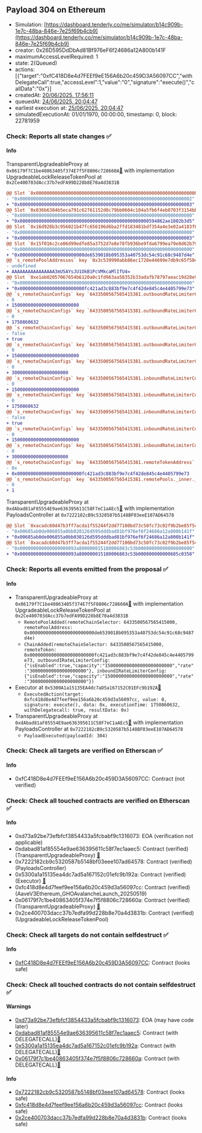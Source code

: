 ## Payload 304 on Ethereum

- Simulation: [https://dashboard.tenderly.co/me/simulator/b14c909b-1e7c-48ba-846e-7e25f69b4cb9](https://dashboard.tenderly.co/me/simulator/b14c909b-1e7c-48ba-846e-7e25f69b4cb9)
- creator: 0x26D595DdDbAd81Bf976eF6f24686a12A800b141F
- maximumAccessLevelRequired: 1
- state: 2(Queued)
- actions: [{"target":"0xfC418D8e4d7FEEf9eE156A6b20c459D3A56097CC","withDelegateCall":true,"accessLevel":1,"value":"0","signature":"execute()","callData":"0x"}]
- createdAt: [20/06/2025, 17:56:11](https://etherscan.io/tx/0x9fa5fb0ffaa142523e42bc4f77ce58a0c0f410b94ae705d6d76b187cc5a53aaf)
- queuedAt: [24/06/2025, 20:04:47](https://etherscan.io/tx/0x6fcf4fadb452f1a99f5020e9e124525a92d2c7c65b2c687c8411677f4c43b17f)
- earliest execution at: [25/06/2025, 20:04:47](https://www.epochconverter.com/countdown?q=1750881887)
- simulatedExecutionAt: 01/01/1970, 00:00:00, timestamp: 0, block: 22781959
### Check: Reports all state changes :white_check_mark:

#### Info


TransparentUpgradeableProxy at `0x06179f7C1be40863405f374E7f5F8806c728660A`[:ghost:](https://github.com/bgd-labs/aave-address-book "GhoEthereum.GHO_CCIP_TOKEN_POOL") with implementation UpgradeableLockReleaseTokenPool at `0x2Ce400703dAcc37b7edFA99D228b8E70a4d3831B`
```diff
@@ Slot `0x0000000000000000000000000000000000000000000000000000000000000005` @@
- "0x0000000000000000000000000000000000000000000000000000000000000002"
+ "0x0000000000000000000000000000000000000000000000000000000000000003"
@@ Slot `0x036b6384b5eca791c62761152d0c79bb0604c104a5fb6f4eb0703f3154bb3db2` @@
- "0x0000000000000000000000000000000000000000000000000000000000000000"
+ "0x000000000000000000000000000000000000000000000000594862ae1802b3d5"
@@ Slot `0x16d928b3c956021b47fc656196d6ba2ffd183481bdf354a4e3e02a4183f6b92e` @@
- "0x0000000000000000000000000000000000000000000000000000000000000000"
+ "0x0000000000000000000000000000000000000000000000000000000000000003"
@@ Slot `0x15f016c2ce06d99edfe85a3752d7e8e78fb936be9fda6799ea79e8d62b7910be` @@
- "0x0000000000000000000000000000000000000000000000000000000000000000"
+ "0x000000000000000000000000de6539018b095353a40753dc54c91c68c9487d4e"
@@ `s_remotePoolAddresses` key `0x3c539990abb86ec1720e44699e7db9c65f5045c358615f7219b35a44bfb6287e` @@
- undefined
+ AAAAAAAAAAAAAAAA3mU5AYsJU1OkB1PcVMkcaMlIfU4=
@@ Slot `0xe1ab02057067654b6120a0c1fd963aa58352b33adafb78797aeac19d28e9d1b2` @@
- "0x0000000000000000000000000000000000000000000000000000000000000000"
+ "0x000000000000000000000000fc421ad3c883bf9e7c4f42de845c4e4405799e73"
@@ `s_remoteChainConfigs` key `6433500567565415381.outboundRateLimiterConfig.tokens` @@
- 0
+ 1500000000000000000000000
@@ `s_remoteChainConfigs` key `6433500567565415381.outboundRateLimiterConfig.lastUpdated` @@
- 0
+ 1750860632
@@ `s_remoteChainConfigs` key `6433500567565415381.outboundRateLimiterConfig.isEnabled` @@
- false
+ true
@@ `s_remoteChainConfigs` key `6433500567565415381.outboundRateLimiterConfig.capacity` @@
- 0
+ 1500000000000000000000000
@@ `s_remoteChainConfigs` key `6433500567565415381.outboundRateLimiterConfig.rate` @@
- 0
+ 300000000000000000000
@@ `s_remoteChainConfigs` key `6433500567565415381.inboundRateLimiterConfig.tokens` @@
- 0
+ 1500000000000000000000000
@@ `s_remoteChainConfigs` key `6433500567565415381.inboundRateLimiterConfig.lastUpdated` @@
- 0
+ 1750860632
@@ `s_remoteChainConfigs` key `6433500567565415381.inboundRateLimiterConfig.isEnabled` @@
- false
+ true
@@ `s_remoteChainConfigs` key `6433500567565415381.inboundRateLimiterConfig.capacity` @@
- 0
+ 1500000000000000000000000
@@ `s_remoteChainConfigs` key `6433500567565415381.inboundRateLimiterConfig.rate` @@
- 0
+ 300000000000000000000
@@ `s_remoteChainConfigs` key `6433500567565415381.remoteTokenAddress` @@
- 0x
+ 0x000000000000000000000000fc421ad3c883bf9e7c4f42de845c4e4405799e73
@@ `s_remoteChainConfigs` key `6433500567565415381.remotePools._inner._positions.0x3c539990abb86ec1720e44699e7db9c65f5045c358615f7219b35a44bfb6287e` @@
- 0
+ 1
```

TransparentUpgradeableProxy at `0xdAbad81aF85554E9ae636395611C58F7eC1aAEc5`[:ghost:](https://github.com/bgd-labs/aave-address-book "GovernanceV3Ethereum.PAYLOADS_CONTROLLER") with implementation PayloadsController at `0x7222182cB9c5320587b5148BF03eeE107AD64578`
```diff
@@ Slot `0xacadc60d47b3ff7acda1f55244f2dd77100bd73c50fc73c02f9b2be85f5465f8` @@
- "0x00685ab0de006855a0bb020126d595dddbad81bf976ef6f24686a12a800b141f"
+ "0x00685ab0de006855a0bb030126d595dddbad81bf976ef6f24686a12a800b141f"
@@ Slot `0xacadc60d47b3ff7acda1f55244f2dd77100bd73c50fc73c02f9b2be85f5465f9` @@
- "0x000000000000000000093a800000015180006883c53b00000000000000000000"
+ "0x000000000000000000093a800000015180006883c53b000000000000685c0358"
```


### Check: Reports all events emitted from the proposal :white_check_mark:

#### Info

- TransparentUpgradeableProxy at `0x06179f7C1be40863405f374E7f5F8806c728660A`[:ghost:](https://github.com/bgd-labs/aave-address-book "GhoEthereum.GHO_CCIP_TOKEN_POOL") with implementation UpgradeableLockReleaseTokenPool at `0x2Ce400703dAcc37b7edFA99D228b8E70a4d3831B`
  - `RemotePoolAdded(remoteChainSelector: 6433500567565415000, remotePoolAddress: 0x000000000000000000000000de6539018b095353a40753dc54c91c68c9487d4e)`
  - `ChainAdded(remoteChainSelector: 6433500567565415000, remoteToken: 0x000000000000000000000000fc421ad3c883bf9e7c4f42de845c4e4405799e73, outboundIRateLimiterConfig: {"isEnabled":true,"capacity":"1500000000000000000000000","rate":"300000000000000000000"}, inboundIRateLimiterConfig: {"isEnabled":true,"capacity":"1500000000000000000000000","rate":"300000000000000000000"})`
- Executor at `0x5300A1a15135EA4dc7aD5a167152C01EFc9b192A`[:ghost:](https://github.com/bgd-labs/aave-address-book "AaveV2Ethereum.POOL_ADMIN, AaveV2EthereumAMM.POOL_ADMIN, AaveV3Ethereum.ACL_ADMIN, AaveV3EthereumEtherFi.ACL_ADMIN, AaveV3EthereumLido.ACL_ADMIN, GovernanceV3Ethereum.EXECUTOR_LVL_1")
  - `ExecutedAction(target: 0xfc418d8e4d7feef9ee156a6b20c459d3a56097cc, value: 0, signature: execute(), data: 0x, executionTime: 1750860632, withDelegatecall: true, resultData: 0x)`
- TransparentUpgradeableProxy at `0xdAbad81aF85554E9ae636395611C58F7eC1aAEc5`[:ghost:](https://github.com/bgd-labs/aave-address-book "GovernanceV3Ethereum.PAYLOADS_CONTROLLER") with implementation PayloadsController at `0x7222182cB9c5320587b5148BF03eeE107AD64578`
  - `PayloadExecuted(payloadId: 304)`

### Check: Check all targets are verified on Etherscan :white_check_mark:

#### Info

- 0xfC418D8e4d7FEEf9eE156A6b20c459D3A56097CC: Contract (not verified) 

### Check: Check all touched contracts are verified on Etherscan :white_check_mark:

#### Info

- 0xd73a92be73efbfcf3854433a5fcbabf9c1316073: EOA (verification not applicable)
- 0xdabad81af85554e9ae636395611c58f7ec1aaec5: Contract (verified) (TransparentUpgradeableProxy) [:ghost:](https://github.com/bgd-labs/aave-address-book "GovernanceV3Ethereum.PAYLOADS_CONTROLLER")
- 0x7222182cb9c5320587b5148bf03eee107ad64578: Contract (verified) (PayloadsController) 
- 0x5300a1a15135ea4dc7ad5a167152c01efc9b192a: Contract (verified) (Executor) [:ghost:](https://github.com/bgd-labs/aave-address-book "AaveV2Ethereum.POOL_ADMIN, AaveV2EthereumAMM.POOL_ADMIN, AaveV3Ethereum.ACL_ADMIN, AaveV3EthereumEtherFi.ACL_ADMIN, AaveV3EthereumLido.ACL_ADMIN, GovernanceV3Ethereum.EXECUTOR_LVL_1")
- 0xfc418d8e4d7feef9ee156a6b20c459d3a56097cc: Contract (verified) (AaveV3Ethereum_GHOAvalancheLaunch_20250519) 
- 0x06179f7c1be40863405f374e7f5f8806c728660a: Contract (verified) (TransparentUpgradeableProxy) [:ghost:](https://github.com/bgd-labs/aave-address-book "GhoEthereum.GHO_CCIP_TOKEN_POOL")
- 0x2ce400703dacc37b7edfa99d228b8e70a4d3831b: Contract (verified) (UpgradeableLockReleaseTokenPool) 

### Check: Check all targets do not contain selfdestruct :white_check_mark:

#### Info

- [0xfC418D8e4d7FEEf9eE156A6b20c459D3A56097CC](https://etherscan.io/address/0xfC418D8e4d7FEEf9eE156A6b20c459D3A56097CC): Contract (looks safe)

### Check: Check all touched contracts do not contain selfdestruct :white_check_mark:

#### Warnings

- [0xd73a92be73efbfcf3854433a5fcbabf9c1316073](https://etherscan.io/address/0xd73a92be73efbfcf3854433a5fcbabf9c1316073): EOA (may have code later)
- [0xdabad81af85554e9ae636395611c58f7ec1aaec5](https://etherscan.io/address/0xdabad81af85554e9ae636395611c58f7ec1aaec5): Contract (with DELEGATECALL)[:ghost:](https://github.com/bgd-labs/aave-address-book "GovernanceV3Ethereum.PAYLOADS_CONTROLLER")
- [0x5300a1a15135ea4dc7ad5a167152c01efc9b192a](https://etherscan.io/address/0x5300a1a15135ea4dc7ad5a167152c01efc9b192a): Contract (with DELEGATECALL)[:ghost:](https://github.com/bgd-labs/aave-address-book "AaveV2Ethereum.POOL_ADMIN, AaveV2EthereumAMM.POOL_ADMIN, AaveV3Ethereum.ACL_ADMIN, AaveV3EthereumEtherFi.ACL_ADMIN, AaveV3EthereumLido.ACL_ADMIN, GovernanceV3Ethereum.EXECUTOR_LVL_1")
- [0x06179f7c1be40863405f374e7f5f8806c728660a](https://etherscan.io/address/0x06179f7c1be40863405f374e7f5f8806c728660a): Contract (with DELEGATECALL)[:ghost:](https://github.com/bgd-labs/aave-address-book "GhoEthereum.GHO_CCIP_TOKEN_POOL")

#### Info

- [0x7222182cb9c5320587b5148bf03eee107ad64578](https://etherscan.io/address/0x7222182cb9c5320587b5148bf03eee107ad64578): Contract (looks safe)
- [0xfc418d8e4d7feef9ee156a6b20c459d3a56097cc](https://etherscan.io/address/0xfc418d8e4d7feef9ee156a6b20c459d3a56097cc): Contract (looks safe)
- [0x2ce400703dacc37b7edfa99d228b8e70a4d3831b](https://etherscan.io/address/0x2ce400703dacc37b7edfa99d228b8e70a4d3831b): Contract (looks safe)

